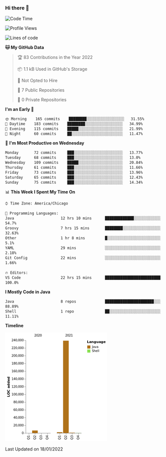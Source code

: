 ### Hi there 👋


<!--START_SECTION:waka-->
![Code Time](http://img.shields.io/badge/Code%20Time-1%2C978%20hrs%2045%20mins-blue)

![Profile Views](http://img.shields.io/badge/Profile%20Views-0-blue)

![Lines of code](https://img.shields.io/badge/From%20Hello%20World%20I%27ve%20Written-249%20Thousand%20lines%20of%20code-blue)

**🐱 My GitHub Data** 

> 🏆 83 Contributions in the Year 2022
 > 
> 📦 1.1 kB Used in GitHub's Storage 
 > 
> 🚫 Not Opted to Hire
 > 
> 📜 7 Public Repositories 
 > 
> 🔑 0 Private Repositories  
 > 
**I'm an Early 🐤** 

```text
🌞 Morning    165 commits    ████████░░░░░░░░░░░░░░░░░   31.55% 
🌆 Daytime    183 commits    ████████░░░░░░░░░░░░░░░░░   34.99% 
🌃 Evening    115 commits    █████░░░░░░░░░░░░░░░░░░░░   21.99% 
🌙 Night      60 commits     ██░░░░░░░░░░░░░░░░░░░░░░░   11.47%

```
📅 **I'm Most Productive on Wednesday** 

```text
Monday       72 commits     ███░░░░░░░░░░░░░░░░░░░░░░   13.77% 
Tuesday      68 commits     ███░░░░░░░░░░░░░░░░░░░░░░   13.0% 
Wednesday    109 commits    █████░░░░░░░░░░░░░░░░░░░░   20.84% 
Thursday     61 commits     ███░░░░░░░░░░░░░░░░░░░░░░   11.66% 
Friday       73 commits     ███░░░░░░░░░░░░░░░░░░░░░░   13.96% 
Saturday     65 commits     ███░░░░░░░░░░░░░░░░░░░░░░   12.43% 
Sunday       75 commits     ███░░░░░░░░░░░░░░░░░░░░░░   14.34%

```


📊 **This Week I Spent My Time On** 

```text
⌚︎ Time Zone: America/Chicago

💬 Programming Languages: 
Java                     12 hrs 10 mins      █████████████░░░░░░░░░░░░   54.7% 
Groovy                   7 hrs 15 mins       ████████░░░░░░░░░░░░░░░░░   32.63% 
Other                    1 hr 8 mins         █░░░░░░░░░░░░░░░░░░░░░░░░   5.1% 
YAML                     29 mins             ░░░░░░░░░░░░░░░░░░░░░░░░░   2.18% 
Git Config               22 mins             ░░░░░░░░░░░░░░░░░░░░░░░░░   1.66%

🔥 Editors: 
VS Code                  22 hrs 15 mins      █████████████████████████   100.0%

```

**I Mostly Code in Java** 

```text
Java                     8 repos             ██████████████████████░░░   88.89% 
Shell                    1 repo              ██░░░░░░░░░░░░░░░░░░░░░░░   11.11%

```


**Timeline**

![Chart not found](https://raw.githubusercontent.com/powercasgamer/powercasgamer/master/charts/bar_graph.png) 


 Last Updated on 18/01/2022
<!--END_SECTION:waka-->
